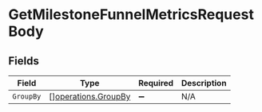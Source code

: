 # GetMilestoneFunnelMetricsRequestBody


## Fields

| Field                                                      | Type                                                       | Required                                                   | Description                                                |
| ---------------------------------------------------------- | ---------------------------------------------------------- | ---------------------------------------------------------- | ---------------------------------------------------------- |
| `GroupBy`                                                  | [][operations.GroupBy](../../models/operations/groupby.md) | :heavy_minus_sign:                                         | N/A                                                        |